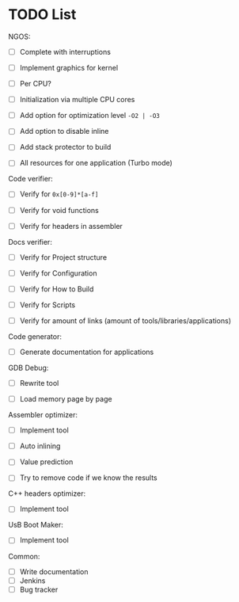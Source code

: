 TODO List
=========

NGOS:

- [ ] Complete with interruptions
- [ ] Implement graphics for kernel
- [ ] Per CPU?
- [ ] Initialization via multiple CPU cores

- [ ] Add option for optimization level `-O2 | -O3`
- [ ] Add option to disable inline
- [ ] Add stack protector to build
- [ ] All resources for one application (Turbo mode)



Code verifier:

- [ ] Verify for `0x[0-9]*[a-f]`
- [ ] Verify for void functions
- [ ] Verify for headers in assembler



Docs verifier:

- [ ] Verify for Project structure
- [ ] Verify for Configuration
- [ ] Verify for How to Build
- [ ] Verify for Scripts
- [ ] Verify for amount of links (amount of tools/libraries/applications)



Code generator:

- [ ] Generate documentation for applications



GDB Debug:

- [ ] Rewrite tool
- [ ] Load memory page by page



Assembler optimizer:

- [ ] Implement tool
- [ ] Auto inlining
- [ ] Value prediction
- [ ] Try to remove code if we know the results



C++ headers optimizer:

- [ ] Implement tool



UsB Boot Maker:

- [ ] Implement tool



Common:

- [ ] Write documentation
- [ ] Jenkins
- [ ] Bug tracker
